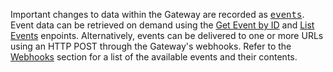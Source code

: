 <div class="method-area">
  <div class="method-copy">
    <div class="method-copy-padding">
      <p>Important changes to data within the Gateway are recorded as <a href="#event" style="font-family:monospace">events</a>.
      Event data can be retrieved on demand using the <a href="#get-event-by-id">Get Event by ID</a>
      and <a href="#list-events">List Events</a> enpoints. Alternatively, events can be delivered to
      one or more URLs using an HTTP POST through the Gateway's webhooks. Refer to the
      <a href="#webhooks">Webhooks</a> section for a list of the available events and their contents.</p>
    </div>
  </div>
</div>
